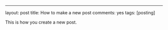 ---
layout: post
title: How to make a new post
comments: yes
tags: [posting]

This is how you create a new post.
